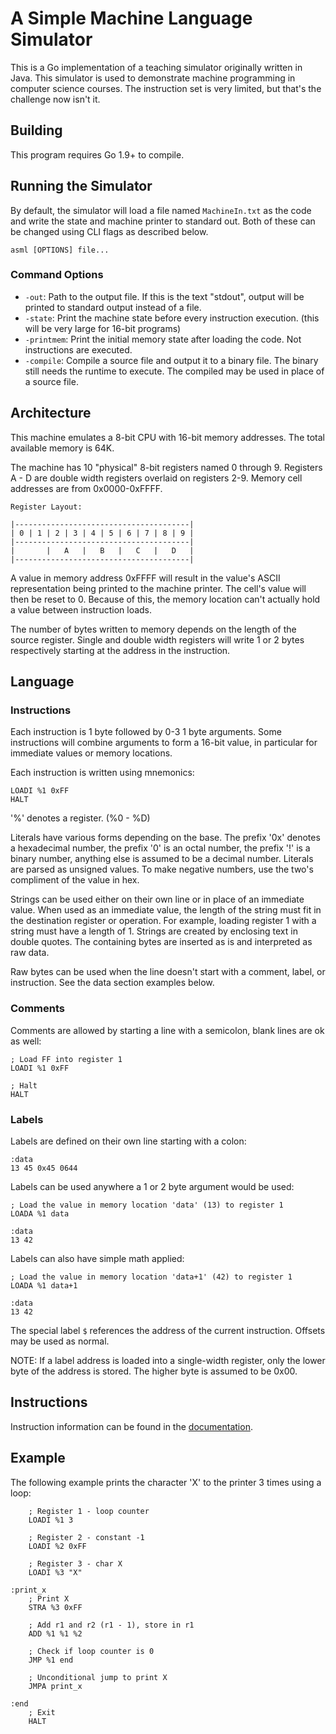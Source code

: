 # A Simple Machine Language Simulator

This is a Go implementation of a teaching simulator originally written in Java. This simulator
is used to demonstrate machine programming in computer science courses. The instruction set is very
limited, but that's the challenge now isn't it.

## Building

This program requires Go 1.9+ to compile.

## Running the Simulator

By default, the simulator will load a file named `MachineIn.txt` as the code and write the state
and machine printer to standard out. Both of these can be changed using CLI flags as described below.

`asml [OPTIONS] file...`

### Command Options

- `-out`: Path to the output file. If this is the text "stdout", output will be printed to standard output instead of a file.
- `-state`: Print the machine state before every instruction execution. (this will be very large for 16-bit programs)
- `-printmem`: Print the initial memory state after loading the code. Not instructions are executed.
- `-compile`: Compile a source file and output it to a binary file. The binary still needs the runtime to
execute. The compiled may be used in place of a source file.

## Architecture

This machine emulates a 8-bit CPU with 16-bit memory addresses. The total available memory is 64K.

The machine has 10 "physical" 8-bit registers named 0 through 9. Registers A - D are double width
registers overlaid on registers 2-9. Memory cell addresses are from 0x0000-0xFFFF.

```
Register Layout:

|---------------------------------------|
| 0 | 1 | 2 | 3 | 4 | 5 | 6 | 7 | 8 | 9 |
|---------------------------------------|
|       |   A   |   B   |   C   |   D   |
|---------------------------------------|
```

A value in memory address 0xFFFF will result in the value's ASCII representation being printed to the machine printer.
The cell's value will then be reset to 0. Because of this, the memory location can't actually hold a value
between instruction loads.

The number of bytes written to memory depends on the length of the source register. Single and double width
registers will write 1 or 2 bytes respectively starting at the address in the instruction.

## Language

### Instructions

Each instruction is 1 byte followed by 0-3 1 byte arguments. Some instructions will combine arguments to form
a 16-bit value, in particular for immediate values or memory locations.

Each instruction is written using mnemonics:

```
LOADI %1 0xFF
HALT
```

'%' denotes a register. (%0 - %D)

Literals have various forms depending on the base. The prefix '0x' denotes a hexadecimal number, the prefix
'0' is an octal number, the prefix '!' is a binary number, anything else is assumed to be a decimal number.
Literals are parsed as unsigned values. To make negative numbers, use the two's compliment of the value in hex.

Strings can be used either on their own line or in place of an immediate value. When used as an immediate value,
the length of the string must fit in the destination register or operation. For example, loading register 1 with
a string must have a length of 1. Strings are created by enclosing text in double quotes. The containing bytes
are inserted as is and interpreted as raw data.

Raw bytes can be used when the line doesn't start with a comment, label, or instruction.
See the data section examples below.

### Comments

Comments are allowed by starting a line with a semicolon, blank lines are ok as well:

```
; Load FF into register 1
LOADI %1 0xFF

; Halt
HALT
```

### Labels

Labels are defined on their own line starting with a colon:

```
:data
13 45 0x45 0644
```

Labels can be used anywhere a 1 or 2 byte argument would be used:

```
; Load the value in memory location 'data' (13) to register 1
LOADA %1 data

:data
13 42
```

Labels can also have simple math applied:

```
; Load the value in memory location 'data+1' (42) to register 1
LOADA %1 data+1

:data
13 42
```

The special label `$` references the address of the current instruction. Offsets may be used as normal.

NOTE: If a label address is loaded into a single-width register, only the lower byte of the address
is stored. The higher byte is assumed to be 0x00.

## Instructions

Instruction information can be found in the [documentation](docs/instructions.md).

## Example

The following example prints the character 'X' to the printer 3 times using a loop:

```
    ; Register 1 - loop counter
    LOADI %1 3

    ; Register 2 - constant -1
    LOADI %2 0xFF

    ; Register 3 - char X
    LOADI %3 "X"

:print_x
    ; Print X
    STRA %3 0xFF

    ; Add r1 and r2 (r1 - 1), store in r1
    ADD %1 %1 %2

    ; Check if loop counter is 0
    JMP %1 end

    ; Unconditional jump to print X
    JMPA print_x

:end
    ; Exit
    HALT
```
